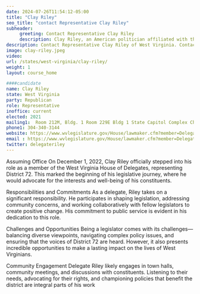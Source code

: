 ```yaml
---
date: 2024-07-26T11:54:12-05:00
title: "Clay Riley"
seo_title: "contact Representative Clay Riley"
subheader:
     greeting: Contact Representative Clay Riley
     description: Clay Riley, an American politician affiliated with the Republican Party, is a member of the West Virginia House of Delegates, representing District 72. He assumed office on December 1, 2022.
description: Contact Representative Clay Riley of West Virginia. Contact information for Clay Riley includes email address, phone number, and mailing address.
image: clay-riley.jpeg
video:
url: /states/west-virginia/clay-riley/
weight: 1
layout: course_home

####candidate
name: Clay Riley
state: West Virginia
party: Republican
role: Representative
inoffice: current
elected: 2021
mailing1:  Room 212M, Bldg. 1 Room 229E Bldg 1 State Capitol Complex Charleston, WV 25305
phone1: 304-340-3144
website: https://www.wvlegislature.gov/House/lawmaker.cfm?member=Delegate%20Riley/
email : https://www.wvlegislature.gov/House/lawmaker.cfm?member=Delegate%20Riley/
twitter: delegateriley
---
```

Assuming Office On December 1, 2022, Clay Riley officially stepped into his role as a member of the West Virginia House of Delegates, representing District 72. This marked the beginning of his legislative journey, where he would advocate for the interests and well-being of his constituents.

Responsibilities and Commitments As a delegate, Riley takes on a significant responsibility. He participates in shaping legislation, addressing community concerns, and working collaboratively with fellow legislators to create positive change. His commitment to public service is evident in his dedication to this role.

Challenges and Opportunities Being a legislator comes with its challenges—balancing diverse viewpoints, navigating complex policy issues, and ensuring that the voices of District 72 are heard. However, it also presents incredible opportunities to make a lasting impact on the lives of West Virginians.

Community Engagement Delegate Riley likely engages in town halls, community meetings, and discussions with constituents. Listening to their needs, advocating for their rights, and championing policies that benefit the district are integral parts of his work
